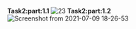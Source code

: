 <b>Task2:part:1.1</b>
![23](https://user-images.githubusercontent.com/85821857/124394950-4a3f3580-dd0a-11eb-845b-91d20706f1af.png)
<b>Task2:part:1.2</b>
![Screenshot from 2021-07-09 18-26-53](https://user-images.githubusercontent.com/85821857/125103465-0ae75f00-e0e5-11eb-975c-933fc173feba.png)

